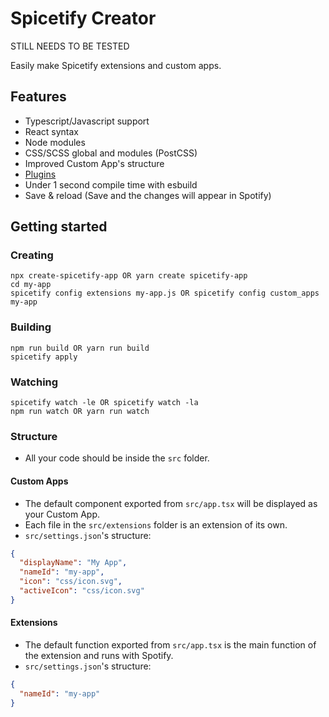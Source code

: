 # Spicetify Creator
STILL NEEDS TO BE TESTED

Easily make Spicetify extensions and custom apps.

## Features
- Typescript/Javascript support
- React syntax
- Node modules
- CSS/SCSS global and modules (PostCSS)
- Improved Custom App's structure 
- [Plugins](/Plugins.md)
- Under 1 second compile time with esbuild
- Save & reload (Save and the changes will appear in Spotify)

## Getting started

### Creating
```
npx create-spicetify-app OR yarn create spicetify-app
cd my-app
spicetify config extensions my-app.js OR spicetify config custom_apps my-app
```
### Building
```
npm run build OR yarn run build
spicetify apply
```
### Watching
```
spicetify watch -le OR spicetify watch -la
npm run watch OR yarn run watch
```

### Structure
- All your code should be inside the `src` folder.  

#### Custom Apps
- The default component exported from `src/app.tsx` will be displayed as your Custom App.  
- Each file in the `src/extensions` folder is an extension of its own.  
- `src/settings.json`'s structure:
```json
{
  "displayName": "My App",
  "nameId": "my-app",
  "icon": "css/icon.svg",  
  "activeIcon": "css/icon.svg"  
}
```
#### Extensions
- The default function exported from `src/app.tsx` is the main function of the extension and runs with Spotify.
- `src/settings.json`'s structure:
```json
{
  "nameId": "my-app"
}
```

